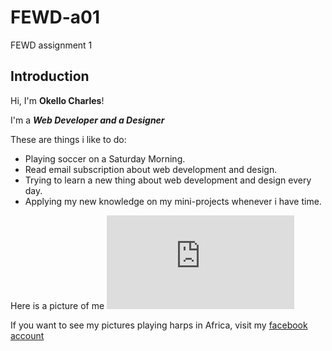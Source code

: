 # FEWD-a01
FEWD assignment 1

## Introduction
Hi, I'm **Okello Charles**!

I'm a _**Web Developer and a Designer**_

These are things i like to do:
* Playing soccer on a Saturday Morning.
* Read email subscription about web development and design.
* Trying to learn a new thing about web development and design every day.
* Applying my new knowledge on my mini-projects whenever i have time.

Here is a picture of me
![Me thinking of what to learn next](https://www.facebook.com/photo.php?fbid=10211143435130441&set=pb.1494042297.-2207520000.1517681201.&type=3&theater)

If you want to see my pictures playing harps in Africa, visit my [facebook account](https://www.facebook.com/okello.kolo)
